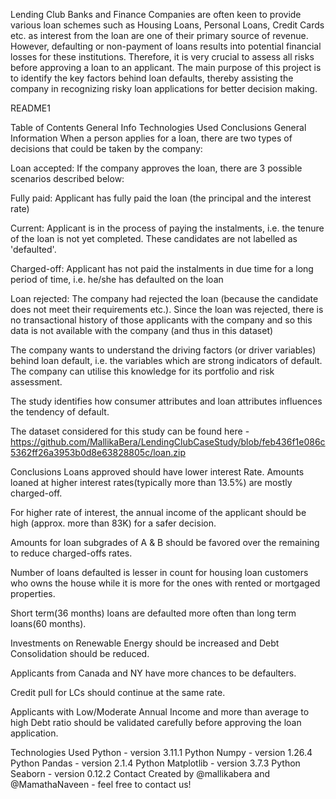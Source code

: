 Lending Club
Banks and Finance Companies are often keen to provide various loan schemes such as Housing Loans, Personal Loans, Credit Cards etc. as interest from the loan are one of their primary source of revenue. However, defaulting or non-payment of loans results into potential financial losses for these institutions. Therefore, it is very crucial to assess all risks before approving a loan to an applicant. The main purpose of this project is to identify the key factors behind loan defaults, thereby assisting the company in recognizing risky loan applications for better decision making.

README1

Table of Contents
General Info
Technologies Used
Conclusions
General Information
When a person applies for a loan, there are two types of decisions that could be taken by the company:

Loan accepted: If the company approves the loan, there are 3 possible scenarios described below:

Fully paid: Applicant has fully paid the loan (the principal and the interest rate)

Current: Applicant is in the process of paying the instalments, i.e. the tenure of the loan is not yet completed. These candidates are not labelled as 'defaulted'.

Charged-off: Applicant has not paid the instalments in due time for a long period of time, i.e. he/she has defaulted on the loan

Loan rejected: The company had rejected the loan (because the candidate does not meet their requirements etc.). Since the loan was rejected, there is no transactional history of those applicants with the company and so this data is not available with the company (and thus in this dataset)

The company wants to understand the driving factors (or driver variables) behind loan default, i.e. the variables which are strong indicators of default. The company can utilise this knowledge for its portfolio and risk assessment.

The study identifies how consumer attributes and loan attributes influences the tendency of default.

The dataset considered for this study can be found here - https://github.com/MallikaBera/LendingClubCaseStudy/blob/feb436f1e086c5362ff26a3953b0d8e63828805c/loan.zip

Conclusions
Loans approved should have lower interest Rate. Amounts loaned at higher interest rates(typically more than 13.5%) are mostly charged-off.

For higher rate of interest, the annual income of the applicant should be high (approx. more than 83K) for a safer decision.

Amounts for loan subgrades of A & B should be favored over the remaining to reduce charged-offs rates.

Number of loans defaulted is lesser in count for housing loan customers who owns the house while it is more for the ones with rented or mortgaged properties.

Short term(36 months) loans are defaulted more often than long term loans(60 months).

Investments on Renewable Energy should be increased and Debt Consolidation should be reduced.

Applicants from Canada and NY have more chances to be defaulters.

Credit pull for LCs should continue at the same rate.

Applicants with Low/Moderate Annual Income and more than average to high Debt ratio should be validated carefully before approving the loan application.

Technologies Used
Python - version 3.11.1
Python Numpy - version 1.26.4
Python Pandas - version 2.1.4
Python Matplotlib - version 3.7.3
Python Seaborn - version 0.12.2
Contact
Created by @mallikabera and @MamathaNaveen - feel free to contact us!

